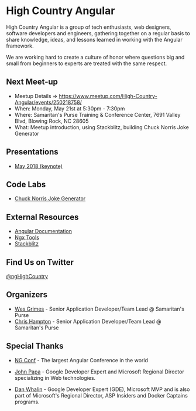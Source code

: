 # High Country Angular

High Country Angular is a group of tech enthusiasts, web designers, software developers and engineers, gathering together on a regular basis to share knowledge, ideas, and lessons learned in working with the Angular framework.

We are working hard to create a culture of honor where questions big and small from beginners to experts are treated with the same respect.

## Next Meet-up

* Meetup Details => https://www.meetup.com/High-Country-Angular/events/250218758/
* When: Monday, May 21st at 5:30pm - 7:30pm
* Where: Samaritan's Purse Training & Conference Center, 7691 Valley Blvd, Blowing Rock, NC 28605
* What: Meetup introduction, using Stackblitz, building Chuck Norris Joke Generator

## Presentations

* [May 2018 (keynote)](https://github.com/ngHighCountry/meetup/blob/master/presentations/may-2018/may-2018.key)

## Code Labs

* [Chuck Norris Joke Generator](https://github.com/ngHighCountry/meetup/blob/master/labs/chuck-norris-jokes-lab.md)

## External Resources

* [Angular Documentation](https://angular.io/docs)
* [Ngx Tools](https://ngx.tools/#/search)
* [Stackblitz](https://stackblitz.com/)

## Find Us on Twitter

[@ngHighCountry](https://twitter.com/ngHighCountry)

## Organizers

* [Wes Grimes](https://twitter.com/wesgrimes) - Senior Application Developer/Team Lead @ Samaritan's Purse
* [Chris Hampton](https://twitter.com/champton1122) - Senior Application Developer/Team Lead @ Samaritan's Purse

## Special Thanks

* [NG Conf](https://www.ng-conf.org/) - The largest Angular Conference in the world

* [John Papa](https://johnpapa.net/) - Google Developer Expert and Microsoft Regional Director specializing in Web technologies.

* [Dan Whalin](https://codewithdan.com/) - Google Developer Expert (GDE), Microsoft MVP and is also part of Microsoft's Regional Director, ASP Insiders and Docker Captains programs.

